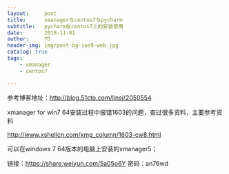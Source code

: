 ```yaml
---
layout:     post
title:      xmanager与centos7与pycharm
subtitle:   pycharm在centos7上的安装使用
date:       2018-11-01
author:     YD
header-img: img/post-bg-ios9-web.jpg
catalog: true
tags:
    - xmanager
    - centos7

---
```




参考博客地址：http://blog.51cto.com/linsj/2050554

xmanager for win7 64安装过程中报错1603的问题，查过很多资料，主要参考资料

http://www.xshellcn.com/xmg_column/1603-cw8.html

可以在windows 7 64版本的电脑上安装的xmanager5；

链接：https://share.weiyun.com/5a05o6Y 密码：an76wd





